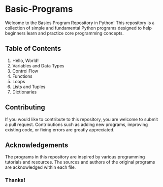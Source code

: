 # Basic-Programs

Welcome to the Basics Program Repository in Python! This repository is a collection of simple and fundamental Python programs designed to help beginners learn and practice core programming concepts.

## Table of Contents

1. Hello, World!
2. Variables and Data Types
3. Control Flow
4. Functions
5. Loops
6. Lists and Tuples
7. Dictionaries


## Contributing

If you would like to contribute to this repository, you are welcome to submit a pull request. Contributions such as adding new programs, improving existing code, or fixing errors are greatly appreciated.


## Acknowledgements

The programs in this repository are inspired by various programming tutorials and resources. The sources and authors of the original programs are acknowledged within each file.

### Thanks!
